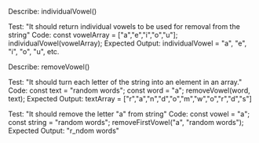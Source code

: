 Describe: individualVowel()

Test: "It should return individual vowels to be used for removal from the string"
Code:
const vowelArray = ["a","e","i","o","u"];
individualVowel(vowelArray);
Expected Output: individualVowel = "a", "e", "i", "o", "u", etc. 

  
 
Describe: removeVowel()

Test: "It should turn each letter of the string into an element in an array."
Code:
const text = "random words";
const word = "a";
removeVowel(word, text);
Expected Output: textArray = ["r","a","n","d","o","m","w","o","r","d","s"]

Test: "It should remove the letter "a" from string"
Code: 
const vowel = "a";
const string = "random words";
removeFirstVowel("a", "random words");
Expected Output: "r_ndom words"

